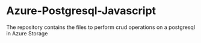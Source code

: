 ﻿# Azure-Postgresql-Javascript

The repository contains the files to perform crud operations on a postgresql in Azure Storage

